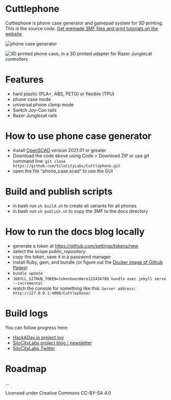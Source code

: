 # Cuttlephone
Cuttlephone is phone case generator and gamepad system for 3D printing. This is the source code. [Get premade 3MF files and print tutorials on the website](https://silocitylabs.github.io/Cuttlephone/)


![phone case generator](https://user-images.githubusercontent.com/1850819/206940314-f19951e0-617c-4899-927e-68e9c816ef28.png)


![3D printed phone case, in a 3D printed adapter for Razer Junglecat controllers](https://user-images.githubusercontent.com/1850819/206942057-afb94754-9d87-486d-a1a3-1d513d2f3c8f.png)


# Features
 - hard plastic (PLA+, ABS, PETG) or flexible (TPU)
 - phone case mode
 - universal phone clamp mode
 - Switch Joy-Con rails
 - Razer Junglecat rails
 
 # How to use phone case generator
 - install [OpenSCAD](https://openscad.org/downloads.html) version 2021.01 or greater
 - Download the code above using Code > Download ZIP or use git command line: `git clone https://github.com/SiloCityLabs/Cuttlephone.git` 
 - open the file "phone_case.scad" to use the GUI
 
 # Build and publish scripts
 - in bash run `sh build.sh` to create all variants for all phones
 - in bash run `sh publish.sh` to copy the 3MF to the docs directory

# How to run the docs blog locally
 - generate a token at https://github.com/settings/tokens/new
 - select the scope *public_repository*
 - copy the token, save it in a password manager
 - install Ruby, gem, and bundle (or figure out the [Docker image of Github Pages](https://github.com/Starefossen/docker-github-pages))
 - `bundle update`
 - `JEKYLL_GITHUB_TOKEN=tokenGoesHere123456789 bundle exec jekyll serve --incremental`
 - watch the console for something like this: `Server address: http://127.0.0.1:4000/Cuttlephone/`

# Build logs 

You can follow progress here:
 - [HackADay.io project log](https://hackaday.io/project/165606-cuttlephone-gamepad-phone-case)
 - [SiloCityLabs project blog / newsletter](https://silocitylabs.com/categories/projects/)
 - [SiloCityLabs Twitter](https://twitter.com/silocitylabs)


# Roadmap

...


Licensed under Creative Commons CC-BY-SA 4.0
